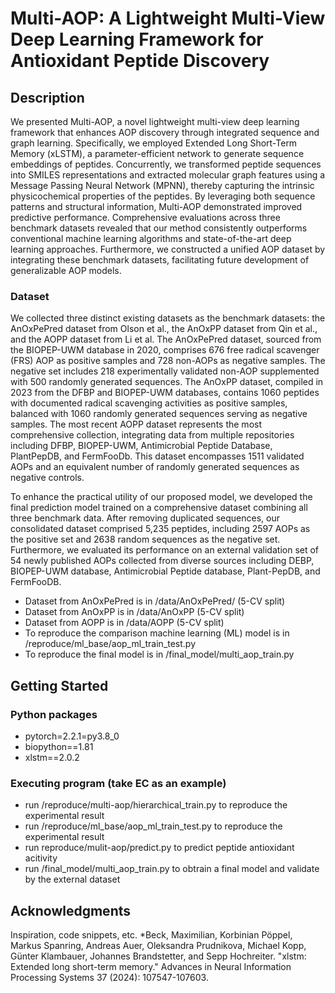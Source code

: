 # Multi-AOP: A Lightweight Multi-View Deep Learning Framework for Antioxidant Peptide Discovery

## Description
We presented Multi-AOP, a novel lightweight multi-view deep learning framework that enhances AOP discovery through integrated sequence and graph learning. Specifically, we employed Extended Long Short-Term Memory (xLSTM), a parameter-efficient network to generate sequence embeddings of peptides. Concurrently, we transformed peptide sequences into SMILES representations and extracted molecular graph features using a Message Passing Neural Network (MPNN), thereby capturing the intrinsic physicochemical properties of the peptides. By leveraging both sequence patterns and structural information, Multi-AOP demonstrated improved predictive performance. Comprehensive evaluations across three benchmark datasets revealed that our method consistently outperforms conventional machine learning algorithms and state-of-the-art deep learning approaches. Furthermore, we constructed a unified AOP dataset by integrating these benchmark datasets,  facilitating future development of generalizable AOP models.

### Dataset
We collected three distinct existing datasets as the benchmark datasets: the AnOxPePred dataset from Olson et al., the AnOxPP dataset from Qin et al., and the AOPP dataset from Li et al. The AnOxPePred dataset, sourced from the BIOPEP-UWM database in 2020, comprises 676 free radical scavenger (FRS) AOP as positive samples and 728 non-AOPs as negative samples. The negative set includes 218 experimentally validated non-AOP supplemented with 500 randomly generated sequences. The AnOxPP dataset, compiled in 2023 from the DFBP and BIOPEP-UWM databases, contains 1060 peptides with documented radical scavenging activities as positive samples, balanced with 1060 randomly generated sequences serving as negative samples. The most recent AOPP dataset represents the most comprehensive collection, integrating data from multiple repositories including DFBP, BIOPEP-UWM, Antimicrobial Peptide Database, PlantPepDB, and FermFooDb. This dataset encompasses 1511 validated AOPs and an equivalent number of randomly generated sequences as negative controls. 

To enhance the practical utility of our proposed model, we developed the final prediction model trained on a comprehensive dataset combining all three benchmark data. After removing duplicated sequences, our consolidated dataset comprised 5,235 peptides, including 2597 AOPs as the positive set and 2638 random sequences as the negative set. Furthermore, we evaluated its performance on an external validation set of 54 newly published AOPs collected from diverse sources including DEBP, BIOPEP-UWM database, Antimicrobial Peptide database, Plant-PepDB, and FermFooDB. 
* Dataset from AnOxPePred is in /data/AnOxPePred/ (5-CV split)
* Dataset from AnOxPP is in /data/AnOxPP (5-CV split)
* Dataset from AOPP is in /data/AOPP (5-CV split)
* To reproduce the comparison machine learning (ML) model is in /reproduce/ml_base/aop_ml_train_test.py
* To reproduce the final model is in /final_model/multi_aop_train.py

## Getting Started

### Python packages

* pytorch=2.2.1=py3.8_0
* biopython==1.81
* xlstm==2.0.2

### Executing program (take EC as an example)
* run /reproduce/multi-aop/hierarchical_train.py to reproduce the experimental result
* run /reproduce/ml_base/aop_ml_train_test.py to reproduce the experimental result
* run reproduce/mulit-aop/predict.py to predict peptide antioxidant acitivity
* run /final_model/multi_aop_train.py to obtrain a final model and validate by the external dataset


## Acknowledgments

Inspiration, code snippets, etc.
*Beck, Maximilian, Korbinian Pöppel, Markus Spanring, Andreas Auer, Oleksandra Prudnikova, Michael Kopp, Günter Klambauer, Johannes Brandstetter, and Sepp Hochreiter. "xlstm: Extended long short-term memory." Advances in Neural Information Processing Systems 37 (2024): 107547-107603.
